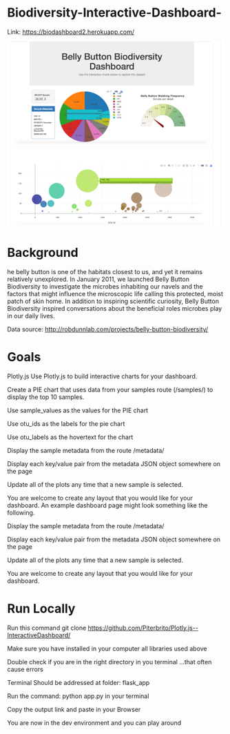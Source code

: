 # Biodiversity-Interactive-Dashboard- 

Link: https://biodashboard2.herokuapp.com/

![x](biodiversity.png)



# Background

he belly button is one of the habitats closest to us, and yet it remains relatively unexplored. In January 2011, we launched Belly Button Biodiversity to investigate the microbes inhabiting our navels and the factors that might influence the microscopic life calling this protected, moist patch of skin home. In addition to inspiring scientific curiosity, Belly Button Biodiversity inspired conversations about the beneficial roles microbes play in our daily lives.

Data source: http://robdunnlab.com/projects/belly-button-biodiversity/

# Goals

Plotly.js
Use Plotly.js to build interactive charts for your dashboard.


Create a PIE chart that uses data from your samples route (/samples/<sample>) to display the top 10 samples.


Use sample_values as the values for the PIE chart


Use otu_ids as the labels for the pie chart


Use otu_labels as the hovertext for the chart

Display the sample metadata from the route /metadata/<sample>

Display each key/value pair from the metadata JSON object somewhere on the page



Update all of the plots any time that a new sample is selected.


You are welcome to create any layout that you would like for your dashboard. An example dashboard page might look something like the following.

Display the sample metadata from the route /metadata/<sample>

Display each key/value pair from the metadata JSON object somewhere on the page


Update all of the plots any time that a new sample is selected.


You are welcome to create any layout that you would like for your dashboard.


# Run Locally

Run this command git clone https://github.com/Piterbrito/Plotly.js--InteractiveDashboard/


Make sure you have installed in your computer all libraries used above 


Double check if you are in the right directory in you terminal ...that often cause errors


Terminal Should be addressed at folder: flask_app


Run the command: python app.py in your terminal


Copy the output link and paste in your Browser


You are now in the dev environment and you can play around


